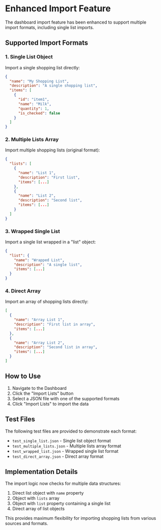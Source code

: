# Enhanced Import Feature

The dashboard import feature has been enhanced to support multiple import formats, including single list imports.

## Supported Import Formats

### 1. Single List Object
Import a single shopping list directly:
```json
{
  "name": "My Shopping List",
  "description": "A single shopping list",
  "items": [
    {
      "id": "item1",
      "name": "Milk",
      "quantity": 1,
      "is_checked": false
    }
  ]
}
```

### 2. Multiple Lists Array
Import multiple shopping lists (original format):
```json
{
  "lists": [
    {
      "name": "List 1",
      "description": "First list",
      "items": [...]
    },
    {
      "name": "List 2", 
      "description": "Second list",
      "items": [...]
    }
  ]
}
```

### 3. Wrapped Single List
Import a single list wrapped in a "list" object:
```json
{
  "list": {
    "name": "Wrapped List",
    "description": "A single list",
    "items": [...]
  }
}
```

### 4. Direct Array
Import an array of shopping lists directly:
```json
[
  {
    "name": "Array List 1",
    "description": "First list in array",
    "items": [...]
  },
  {
    "name": "Array List 2",
    "description": "Second list in array", 
    "items": [...]
  }
]
```

## How to Use

1. Navigate to the Dashboard
2. Click the "Import Lists" button
3. Select a JSON file with one of the supported formats
4. Click "Import Lists" to import the data

## Test Files

The following test files are provided to demonstrate each format:
- `test_single_list.json` - Single list object format
- `test_multiple_lists.json` - Multiple lists array format  
- `test_wrapped_list.json` - Wrapped single list format
- `test_direct_array.json` - Direct array format

## Implementation Details

The import logic now checks for multiple data structures:
1. Direct list object with `name` property
2. Object with `lists` array
3. Object with `list` property containing a single list
4. Direct array of list objects

This provides maximum flexibility for importing shopping lists from various sources and formats.